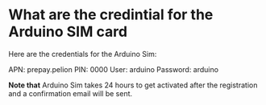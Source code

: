 # What are the credintial for the Arduino SIM card

Here are the credentials for the Arduino Sim: 

APN: prepay.pelion
PIN: 0000
User: arduino
Password: arduino

**Note that** Arduino Sim takes 24 hours to get activated after the registration and a confirmation email will be sent.
